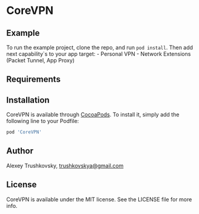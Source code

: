# CoreVPN

## Example

To run the example project, clone the repo, and run `pod install`.
Then add next capability`s to your app target:
    - Personal VPN
    - Network Extensions (Packet Tunnel, App Proxy)

## Requirements

## Installation

CoreVPN is available through [CocoaPods](https://cocoapods.org). To install
it, simply add the following line to your Podfile:

```ruby
pod 'CoreVPN'
```

## Author

Alexey Trushkovsky, trushkovskya@gmail.com

## License

CoreVPN is available under the MIT license. See the LICENSE file for more info.
